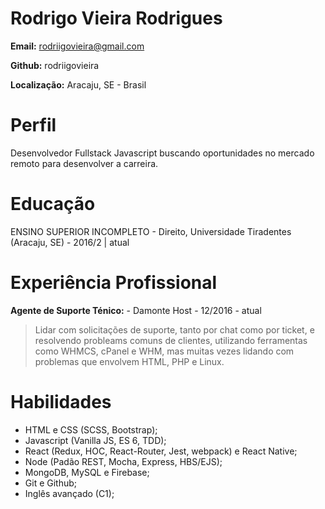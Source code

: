 # Rodrigo Vieira Rodrigues

**Email:** rodriigovieira@gmail.com

**Github:** rodriigovieira

**Localização:** Aracaju, SE - Brasil

# Perfil

Desenvolvedor Fullstack Javascript buscando oportunidades no mercado remoto para desenvolver a carreira.

# Educação

ENSINO SUPERIOR INCOMPLETO - Direito, Universidade Tiradentes (Aracaju, SE) - 2016/2 | atual

# Experiência Profissional

**Agente de Suporte Ténico:** - Damonte Host - 12/2016 - atual

> Lidar com solicitações de suporte, tanto por chat como por ticket, e resolvendo probleams comuns de clientes, utilizando ferramentas como WHMCS, cPanel e WHM, mas muitas vezes lidando com problemas que envolvem HTML, PHP e Linux.

# Habilidades

- HTML e CSS (SCSS, Bootstrap);
- Javascript (Vanilla JS, ES 6, TDD);
- React (Redux, HOC, React-Router, Jest, webpack) e React Native;
- Node (Padão REST, Mocha, Express, HBS/EJS);
- MongoDB, MySQL e Firebase;
- Git e Github;
- Inglês avançado (C1);
